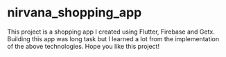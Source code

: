 # nirvana_shopping_app

This project is a shopping app I created using Flutter, Firebase and Getx. Building this app was long task but I learned a lot from the implementation of the above technologies. Hope you like this project!


